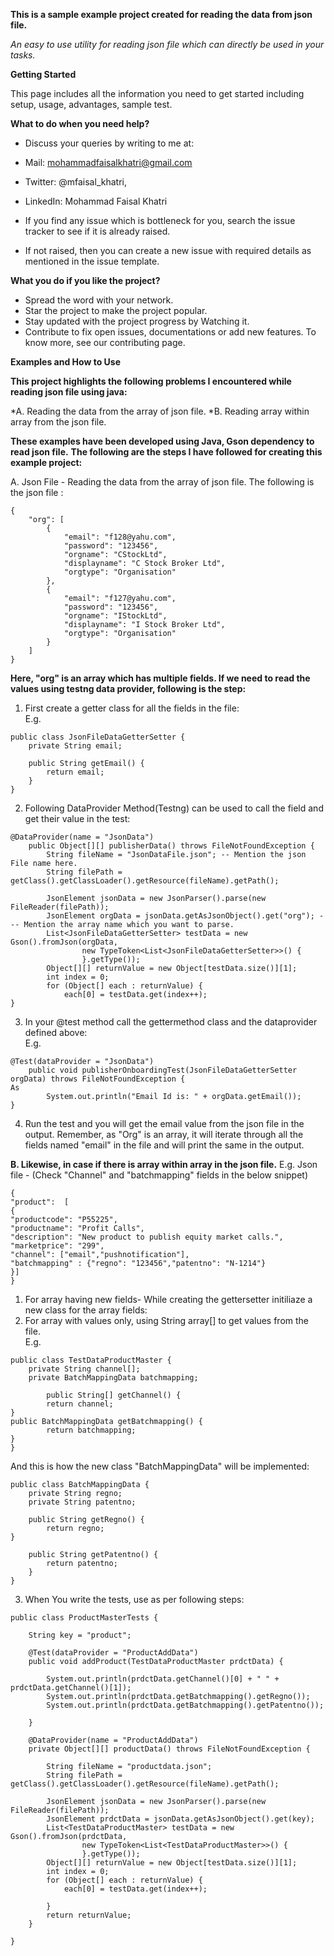 **This is a sample example project created for reading the data from json file.**

*An easy to use utility for reading json file which can directly be used in your tasks.*

**Getting Started**

This page includes all the information you need to get started including setup, usage, advantages, sample test.

**What to do when you need help?**
* Discuss your queries by writing to me at: 
* Mail: mohammadfaisalkhatri@gmail.com 
* Twitter: @mfaisal_khatri, 
* LinkedIn: Mohammad Faisal Khatri

* If you find any issue which is bottleneck for you, search the issue tracker to see if it is already raised.
* If not raised, then you can create a new issue with required details as mentioned in the issue template.

**What you do if you like the project?**
* Spread the word with your network.
* Star the project to make the project popular.
* Stay updated with the project progress by Watching it.
* Contribute to fix open issues, documentations or add new features. To know more, see our contributing page.

**Examples and How to Use**

**This project highlights the following problems I encountered while reading json file using java:**

*A. Reading the data from the array of json file. 
*B. Reading array within array from the json file.

**These examples have been developed using Java, Gson dependency to read json file.**
**The following are the steps I have followed for creating this example project:**

A. Json File - Reading the data from the array of json file. 
The following is the json file :
```
{
	"org": [
		{
			"email": "f128@yahu.com",
			"password": "123456",
			"orgname": "CStockLtd",
			"displayname": "C Stock Broker Ltd",
			"orgtype": "Organisation"
		},
		{
			"email": "f127@yahu.com",
			"password": "123456",
			"orgname": "IStockLtd",
			"displayname": "I Stock Broker Ltd",
			"orgtype": "Organisation"
		}
	]
}
```
**Here, "org" is an array which has multiple fields. If we need to read the values using testng data provider, following is the step:**

01. First create a getter class for all the fields in the file:  
E.g.  
```
public class JsonFileDataGetterSetter {
	private String email;
	
	public String getEmail() {
		return email;
	}
}
```
02. Following DataProvider Method(Testng) can be used to call the field and get their value in the test:  
```
@DataProvider(name = "JsonData")
	public Object[][] publisherData() throws FileNotFoundException {
		String fileName = "JsonDataFile.json"; -- Mention the json File name here.
		String filePath = getClass().getClassLoader().getResource(fileName).getPath();

		JsonElement jsonData = new JsonParser().parse(new FileReader(filePath));
		JsonElement orgData = jsonData.getAsJsonObject().get("org"); --- Mention the array name which you want to parse.
		List<JsonFileDataGetterSetter> testData = new Gson().fromJson(orgData,
				new TypeToken<List<JsonFileDataGetterSetter>>() {
				}.getType());
		Object[][] returnValue = new Object[testData.size()][1];
		int index = 0;
		for (Object[] each : returnValue) {
			each[0] = testData.get(index++);
}
```
03.  In your @test method call the gettermethod class and the dataprovider defined above:  
E.g.  
```
@Test(dataProvider = "JsonData")
	public void publisherOnboardingTest(JsonFileDataGetterSetter orgData) throws FileNotFoundException {
As
		System.out.println("Email Id is: " + orgData.getEmail());
}
```
04. Run the test and you will get the email value from the json file in the output. Remember, as "Org" is an array, it will iterate through all the fields named "email" in the file and will print the same in the output.


**B. Likewise, in case if there is array within array in the json file.**
E.g. Json file - (Check "Channel" and "batchmapping" fields in the below snippet)
```
{
"product": 	[
{
"productcode": "P55225",
"productname": "Profit Calls",
"description": "New product to publish equity market calls.",
"marketprice": "299",
"channel": ["email","pushnotification"],
"batchmapping" : {"regno": "123456","patentno": "N-1214"}
}]
}
```
01. For array having new fields- While creating the gettersetter initiliaze a new class for the array fields:  
02. For array with values only, using String array[] to get values from the file.  
E.g.  
```
public class TestDataProductMaster {
	private String channel[];
	private BatchMappingData batchmapping;

		public String[] getChannel() {
		return channel;
}
public BatchMappingData getBatchmapping() {
		return batchmapping;	
}
}
```
And this is how the new class "BatchMappingData" will be implemented:
```
public class BatchMappingData {
	private String regno;
	private String patentno;
	
	public String getRegno() {
		return regno;
}

	public String getPatentno() {
		return patentno;
	}	
}
```
03. When You write the tests, use as per following steps:
```
public class ProductMasterTests {

	String key = "product";

	@Test(dataProvider = "ProductAddData")
	public void addProduct(TestDataProductMaster prdctData) {

		System.out.println(prdctData.getChannel()[0] + " " + prdctData.getChannel()[1]);
		System.out.println(prdctData.getBatchmapping().getRegno());
		System.out.println(prdctData.getBatchmapping().getPatentno());

	}

	@DataProvider(name = "ProductAddData")
	private Object[][] productData() throws FileNotFoundException {

		String fileName = "productdata.json";
		String filePath = getClass().getClassLoader().getResource(fileName).getPath();

		JsonElement jsonData = new JsonParser().parse(new FileReader(filePath));
		JsonElement prdctData = jsonData.getAsJsonObject().get(key);
		List<TestDataProductMaster> testData = new Gson().fromJson(prdctData,
				new TypeToken<List<TestDataProductMaster>>() {
				}.getType());
		Object[][] returnValue = new Object[testData.size()][1];
		int index = 0;
		for (Object[] each : returnValue) {
			each[0] = testData.get(index++);

		}
		return returnValue;
	}

}
```